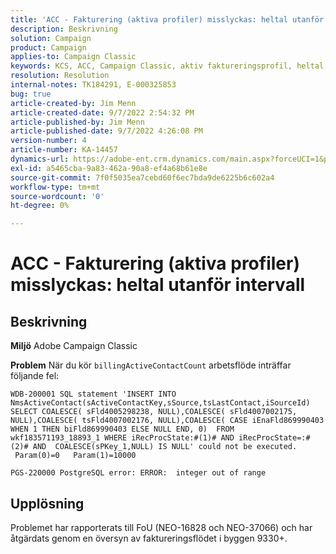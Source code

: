 ```yaml
---
title: 'ACC - Fakturering (aktiva profiler) misslyckas: heltal utanför intervall'''
description: Beskrivning
solution: Campaign
product: Campaign
applies-to: Campaign Classic
keywords: KCS, ACC, Campaign Classic, aktiv faktureringsprofil, heltal, utanför intervall
resolution: Resolution
internal-notes: TK184291, E-000325853
bug: true
article-created-by: Jim Menn
article-created-date: 9/7/2022 2:54:32 PM
article-published-by: Jim Menn
article-published-date: 9/7/2022 4:26:08 PM
version-number: 4
article-number: KA-14457
dynamics-url: https://adobe-ent.crm.dynamics.com/main.aspx?forceUCI=1&pagetype=entityrecord&etn=knowledgearticle&id=4147fbf5-bc2e-ed11-9db1-0022480866ad
exl-id: a5465cba-9a83-462a-90a8-ef4a68b61e8e
source-git-commit: 7f0f5035ea7cebd60f6ec7bda9de6225b6c602a4
workflow-type: tm+mt
source-wordcount: '0'
ht-degree: 0%

---
```


# ACC - Fakturering (aktiva profiler) misslyckas: heltal utanför intervall

## Beskrivning


<b>Miljö</b>
Adobe Campaign Classic

<b>Problem</b>
När du kör `billingActiveContactCount` arbetsflöde inträffar följande fel:


```
WDB-200001 SQL statement 'INSERT INTO NmsActiveContact(sActiveContactKey,sSource,tsLastContact,iSourceId) SELECT COALESCE( sFld4005298238, NULL),COALESCE( sFld4007002175, NULL),COALESCE( tsFld4007002176, NULL),COALESCE( CASE iEnaFld869990403 WHEN 1 THEN biFld869990403 ELSE NULL END, 0)  FROM wkf183571193_18893_1 WHERE iRecProcState:#(1)# AND iRecProcState=:#(2)# AND  COALESCE(sPKey_1,NULL) IS NULL' could not be executed.   Param(0)=0   Param(1)=10000

PGS-220000 PostgreSQL error: ERROR:  integer out of range
```



## Upplösning


Problemet har rapporterats till FoU (NEO-16828 och NEO-37066) och har åtgärdats genom en översyn av faktureringsflödet i byggen 9330+.
